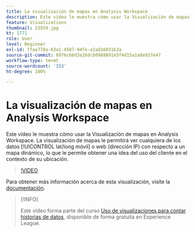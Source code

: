 ```yaml
---
title: La visualización de mapas en Analysis Workspace
description: Este vídeo le muestra cómo usar la Visualización de mapas en Analysis Workspace. La visualización de mapas le permite ver datos móviles (lat/long) o web (direcciones IP) con un mapa dinámico, lo que le permite hacerse una idea del uso del cliente en el contexto de su ubicación.
feature: Visualizations
thumbnail: 23559.jpg
kt: 1771
role: User
level: Beginner
exl-id: ffae778a-63a1-4587-94fe-a2ad16931b3a
source-git-commit: 8976c66d3e26dcb0988891e5f4d15a1a8e037e47
workflow-type: tm+mt
source-wordcount: '153'
ht-degree: 100%

---
```


# La visualización de mapas en Analysis Workspace

Este vídeo le muestra cómo usar la Visualización de mapas en Analysis Workspace. La visualización de mapas le permitirá ver cualquiera de los datos [!UICONTROL lat/long móvil] o web (dirección IP) con respecto a un mapa dinámico, lo que le permite obtener una idea del uso del cliente en el contexto de su ubicación.

>[!VIDEO](https://video.tv.adobe.com/v/23559/?quality=12)

Para obtener más información acerca de esta visualización, visite la [documentación](https://experienceleague.adobe.com/docs/analytics/analyze/analysis-workspace/visualizations/map-visualization.html?lang=es).

>[!INFO]
>
> Este vídeo forma parte del curso [Uso de visualizaciones para contar historias de datos](https://experienceleague.adobe.com/?recommended=Analytics-U-1-2021.1.visualizations&amp;lang=es), disponible de forma gratuita en Experience League.
